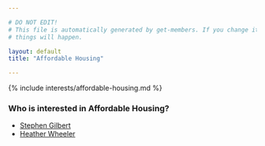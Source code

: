 ```yaml
---

# DO NOT EDIT!
# This file is automatically generated by get-members. If you change it, bad
# things will happen.

layout: default
title: "Affordable Housing"

---
```


{% include interests/affordable-housing.md %}

### Who is interested in Affordable Housing?


* [Stephen Gilbert](/members/stephen-gilbert.html)
* [Heather Wheeler](/members/heather-wheeler.html)
